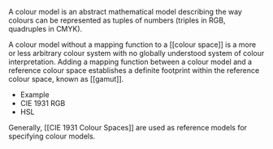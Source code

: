 A colour model is an abstract mathematical model describing the way colours can be represented as tuples of numbers (triples in RGB, quadruples in CMYK).

A colour model without a mapping function to a [[colour space]] is a more or less arbitrary colour system with no globally understood system of colour interpretation. Adding a mapping function between a colour model and a reference colour space establishes a definite footprint within the reference colour space, known as [[gamut]].

- Example
- CIE 1931 RGB
- HSL

Generally, [[CIE 1931 Colour Spaces]] are used as reference models for specifying colour models.